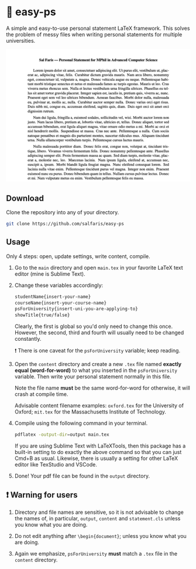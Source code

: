 # :page_facing_up: easy-ps

A simple and easy-to-use personal statement LaTeX framework. This solves the problem of messy files when writing personal statements for multiple universities.

![Screenshot](docs/example.png)

## Download
Clone the repository into any of your directory.
```zsh
git clone https://github.com/salfaris/easy-ps
```

## Usage

 Only 4 steps: open, update settings, write content, compile.

1. Go to the `main` directory and open `main.tex` in your favorite LaTeX text editor (mine is Sublime Text).

2. Change these variables accordingly:
   ```tex
   studentName{insert-your-name}
   courseName{insert-your-course-name}
   psForUniversity{insert-uni-you-are-applying-to}
   showTitle{true/false}
   ```
    Clearly, the first is global so you'd only need to change this once. However, the second, third and fourth will usually need to be changed constantly. 

    :heavy_exclamation_mark: There is one caveat for the `psForUniversity` variable; keep reading.

3. Open the `content` directory and create a new `.tex` file named **exactly equal (word-for-word)** to what you inserted in the `psForUniversity` variable. Then write your personal statement normally in this file.

    Note the file name **must** be the same word-for-word for otherwise, it will crash at compile time.

    Advisable content filename examples: `oxford.tex` for the University of Oxford; `mit.tex` for the Massachusetts Institute of Technology. 

4. Compile using the following command in your terminal.
    ```zsh
    pdflatex -output-dir=output main.tex
    ```
    If you are using Sublime Text with LaTeXTools, then this package has a built-in setting to do exactly the above command so that you can just Cmd+B as usual. Likewise, there is usually a setting for other LaTeX editor like TexStudio and VSCode.

5. Done! Your pdf file can be found in the `output` directory.

## :heavy_exclamation_mark: Warning for users
1. Directory and file names are sensitive, so it is not advisable to change the names of, in particular, `output`, `content` and `statement.cls` unless you know what you are doing.
   
2. Do not edit anything after `\begin{document}`; unless you know what you are doing.
   
3. Again we emphasize, `psForUniversity` **must** match a `.tex` file in the `content` directory.



